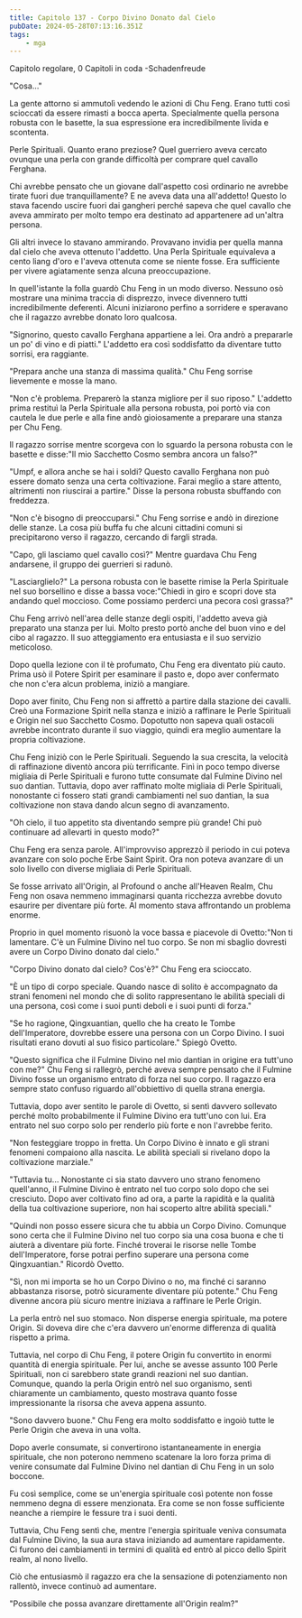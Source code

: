 ```yaml
---
title: Capitolo 137 - Corpo Divino Donato dal Cielo
pubDate: 2024-05-28T07:13:16.351Z
tags:
    - mga
---
```



Capitolo regolare,
0 Capitoli in coda
-Schadenfreude


"Cosa..."


La gente attorno si ammutolì vedendo le azioni di Chu Feng. Erano tutti così scioccati da essere rimasti a bocca aperta. Specialmente quella persona robusta con le basette, la sua espressione era incredibilmente livida e scontenta.


Perle Spirituali. Quanto erano preziose? Quel guerriero aveva cercato ovunque una perla con grande difficoltà per comprare quel cavallo Ferghana.


Chi avrebbe pensato che un giovane dall'aspetto così ordinario ne avrebbe tirate fuori due tranquillamente? E ne aveva data una all'addetto! Questo lo stava facendo uscire fuori dai gangheri perché sapeva che quel cavallo che aveva ammirato per molto tempo era destinato ad appartenere ad un'altra persona.


Gli altri invece lo stavano ammirando. Provavano invidia per quella manna dal cielo che aveva ottenuto l'addetto. Una Perla Spirituale equivaleva a cento liang d'oro e l'aveva ottenuta come se niente fosse. Era sufficiente per vivere agiatamente senza alcuna preoccupazione.


In quell'istante la folla guardò Chu Feng in un modo diverso. Nessuno osò mostrare una minima traccia di disprezzo, invece divennero tutti incredibilmente deferenti. Alcuni iniziarono perfino a sorridere e speravano che il ragazzo avrebbe donato loro qualcosa.


"Signorino, questo cavallo Ferghana appartiene a lei. Ora andrò a prepararle un po' di vino e di piatti." L'addetto era così soddisfatto da diventare tutto sorrisi, era raggiante.


"Prepara anche una stanza di massima qualità." Chu Feng sorrise lievemente e mosse la mano.


"Non c'è problema. Preparerò la stanza migliore per il suo riposo." L'addetto prima restituì la Perla Spirituale alla persona robusta, poi portò via con cautela le due perle e alla fine andò gioiosamente a preparare una stanza per Chu Feng.


Il ragazzo sorrise mentre scorgeva con lo sguardo la persona robusta con le basette e disse:"Il mio Sacchetto Cosmo sembra ancora un falso?"


"Umpf, e allora anche se hai i soldi? Questo cavallo Ferghana non può essere domato senza una certa coltivazione. Farai meglio a stare attento, altrimenti non riuscirai a partire." Disse la persona robusta sbuffando con freddezza.


"Non c'è bisogno di preoccuparsi." Chu Feng sorrise e andò in direzione delle stanze.
La cosa più buffa fu che alcuni cittadini comuni si precipitarono verso il ragazzo, cercando di fargli strada.


"Capo, gli lasciamo quel cavallo così?" Mentre guardava Chu Feng andarsene, il gruppo dei guerrieri si radunò.


"Lasciarglielo?" La persona robusta con le basette rimise la Perla Spirituale nel suo borsellino e disse a bassa voce:"Chiedi in giro e scopri dove sta andando quel moccioso. Come possiamo perderci una pecora così grassa?"


Chu Feng arrivò nell'area delle stanze degli ospiti, l'addetto aveva già preparato una stanza per lui. Molto presto portò anche del buon vino e del cibo al ragazzo. Il suo atteggiamento era entusiasta e il suo servizio meticoloso.


Dopo quella lezione con il tè profumato, Chu Feng era diventato più cauto. Prima usò il Potere Spirit per esaminare il pasto e, dopo aver confermato che non c'era alcun problema, iniziò a mangiare.


Dopo aver finito, Chu Feng non si affrettò a partire dalla stazione dei cavalli. Creò una Formazione Spirit nella stanza e iniziò a raffinare le Perle Spirituali e Origin nel suo Sacchetto Cosmo. Dopotutto non sapeva quali ostacoli avrebbe incontrato durante il suo viaggio, quindi era meglio aumentare la propria coltivazione.


Chu Feng iniziò con le Perle Spirituali. Seguendo la sua crescita, la velocità di raffinazione diventò ancora più terrificante. Finì in poco tempo diverse migliaia di Perle Spirituali e furono tutte consumate dal Fulmine Divino nel suo dantian. Tuttavia, dopo aver raffinato molte migliaia di Perle Spirituali, nonostante ci fossero stati grandi cambiamenti nel suo dantian, la sua coltivazione non stava dando alcun segno di avanzamento.


"Oh cielo, il tuo appetito sta diventando sempre più grande! Chi può continuare ad allevarti in questo modo?"


Chu Feng era senza parole. All'improvviso apprezzò il periodo in cui poteva avanzare con solo poche Erbe Saint Spirit. Ora non poteva avanzare di un solo livello con diverse migliaia di Perle Spirituali.


Se fosse arrivato all'Origin, al Profound o anche all'Heaven Realm, Chu Feng non osava nemmeno immaginarsi quanta ricchezza avrebbe dovuto esaurire per diventare più forte. Al momento stava affrontando un problema enorme.


Proprio in quel momento risuonò la voce bassa e piacevole di Ovetto:"Non ti lamentare. C'è un Fulmine Divino nel tuo corpo. Se non mi sbaglio dovresti avere un Corpo Divino donato dal cielo."


"Corpo Divino donato dal cielo? Cos'è?" Chu Feng era scioccato.


"È un tipo di corpo speciale. Quando nasce di solito è accompagnato da strani fenomeni nel mondo che di solito rappresentano le abilità speciali di una persona, così come i suoi punti deboli e i suoi punti di forza."


"Se ho ragione, Qingxuantian, quello che ha creato le Tombe dell'Imperatore, dovrebbe essere una persona con un Corpo Divino. I suoi risultati erano dovuti al suo fisico particolare." Spiegò Ovetto.


"Questo significa che il Fulmine Divino nel mio dantian in origine era tutt'uno con me?" Chu Feng si rallegrò, perché aveva sempre pensato che il Fulmine Divino fosse un organismo entrato di forza nel suo corpo. Il ragazzo era sempre stato confuso riguardo all'obbiettivo di quella strana energia.


Tuttavia, dopo aver sentito le parole di Ovetto, si sentì davvero sollevato perché molto probabilmente il Fulmine Divino era tutt'uno con lui. Era entrato nel suo corpo solo per renderlo più forte e non l'avrebbe ferito.


"Non festeggiare troppo in fretta. Un Corpo Divino è innato e gli strani fenomeni compaiono alla nascita. Le abilità speciali si rivelano dopo la coltivazione marziale."


"Tuttavia tu... Nonostante ci sia stato davvero uno strano fenomeno quell'anno, il Fulmine Divino è entrato nel tuo corpo solo dopo che sei cresciuto. Dopo aver coltivato fino ad ora, a parte la rapidità e la qualità della tua coltivazione superiore, non hai scoperto altre abilità speciali."


"Quindi non posso essere sicura che tu abbia un Corpo Divino. Comunque sono certa che il Fulmine Divino nel tuo corpo sia una cosa buona e che ti aiuterà a diventare più forte. Finché troverai le risorse nelle Tombe dell'Imperatore, forse potrai perfino superare una persona come Qingxuantian." Ricordò Ovetto.


"Sì, non mi importa se ho un Corpo Divino o no, ma finché ci saranno abbastanza risorse, potrò sicuramente diventare più potente." Chu Feng divenne ancora più sicuro mentre iniziava a raffinare le Perle Origin.


La perla entrò nel suo stomaco. Non disperse energia spirituale, ma potere Origin. Si doveva dire che c'era davvero un'enorme differenza di qualità rispetto a prima.


Tuttavia, nel corpo di Chu Feng, il potere Origin fu convertito in enormi quantità di energia spirituale. Per lui, anche se avesse assunto 100 Perle Spirituali, non ci sarebbero state grandi reazioni nel suo dantian. Comunque, quando la perla Origin entrò nel suo organismo, sentì chiaramente un cambiamento, questo mostrava quanto fosse impressionante la risorsa che aveva appena assunto.


"Sono davvero buone." Chu Feng era molto soddisfatto e ingoiò tutte le Perle Origin che aveva in una volta.


Dopo averle consumate, si convertirono istantaneamente in energia spirituale, che non poterono nemmeno scatenare la loro forza prima di venire consumate dal Fulmine Divino nel dantian di Chu Feng in un solo boccone.


Fu così semplice, come se un'energia spirituale così potente non fosse nemmeno degna di essere menzionata. Era come se non fosse sufficiente neanche a riempire le fessure tra i suoi denti.


Tuttavia, Chu Feng sentì che, mentre l'energia spirituale veniva consumata dal Fulmine Divino, la sua aura stava iniziando ad aumentare rapidamente. Ci furono dei cambiamenti in termini di qualità ed entrò al picco dello Spirit realm, al nono livello.


Ciò che entusiasmò il ragazzo era che la sensazione di potenziamento non rallentò, invece continuò ad aumentare.


"Possibile che possa avanzare direttamente all'Origin realm?"





